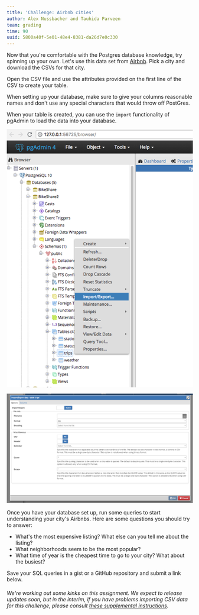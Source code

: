 ```yaml
---
title: 'Challenge: Airbnb cities'
author: Alex Nussbacher and Tauhida Parveen
team: grading
time: 90
uuid: 5800a40f-5e01-48e4-8381-da26d7e0c330
---
```


Now that you're comfortable with the Postgres database knowledge, try spinning up your own. Let's use this data set from [Airbnb](http://insideairbnb.com/get-the-data.html). Pick a city and download the CSVs for that city.

Open the CSV file and use the attributes provided on the first line of the CSV to create your table.

When setting up your database, make sure to give your columns reasonable names and don't use any special characters that would throw off PostGres.

When your table is created, you can use the `import` functionality of pgAdmin to load the data into your database.

![import-csv1](import-csv1.png)

![import-csv2](import-csv2.png)

Once you have your database set up, run some queries to start understanding your city's Airbnbs. Here are some questions you should try to answer:

- What's the most expensive listing? What else can you tell me about the listing?
- What neighborhoods seem to be the most popular?
- What time of year is the cheapest time to go to your city? What about the busiest?

Save your SQL queries in a gist or a GitHub repository and submit a link below.

###### We're working out some kinks on this assignment. We expect to release updates soon, but in the interim, if you have problems importing CSV data for this challenge, please consult [these supplemental instructions](https://docs.google.com/document/d/1F31JGbqORWkR-xCjNqAMg3ibgv6c90giXcU0ruGV8AA/edit).
